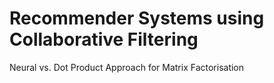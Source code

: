 # Recommender Systems using Collaborative Filtering
 Neural vs. Dot Product Approach for Matrix Factorisation
